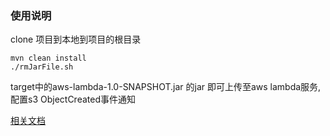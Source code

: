 ### 使用说明

clone 项目到本地到项目的根目录
```
mvn clean install
./rmJarFile.sh
```
target中的aws-lambda-1.0-SNAPSHOT.jar 的jar 即可上传至aws lambda服务,配置s3 ObjectCreated事件通知

[相关文档](http://docs.aws.amazon.com/zh_cn/lambda/latest/dg/welcome.html)
